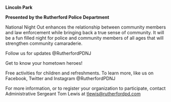 
**Lincoln Park**

**Presented by the Rutherford Police Department**

National Night Out enhances the relationship between community members and law enforcement while bringing back a true sense of community.  It will be a fun filled night for police and community members of all ages that will strengthen community camaraderie.  

Follow us for updates @RutherfordPDNJ

Get to know your hometown heroes!
 
Free activities for children and refreshments. To learn more, like us on Facebook, Twitter and Instagram @RutherfordPDNJ

For more information, or to register your organization to participate, contact Administrative Sergeant Tom Lewis at tlewis@rutherfordpd.com 
